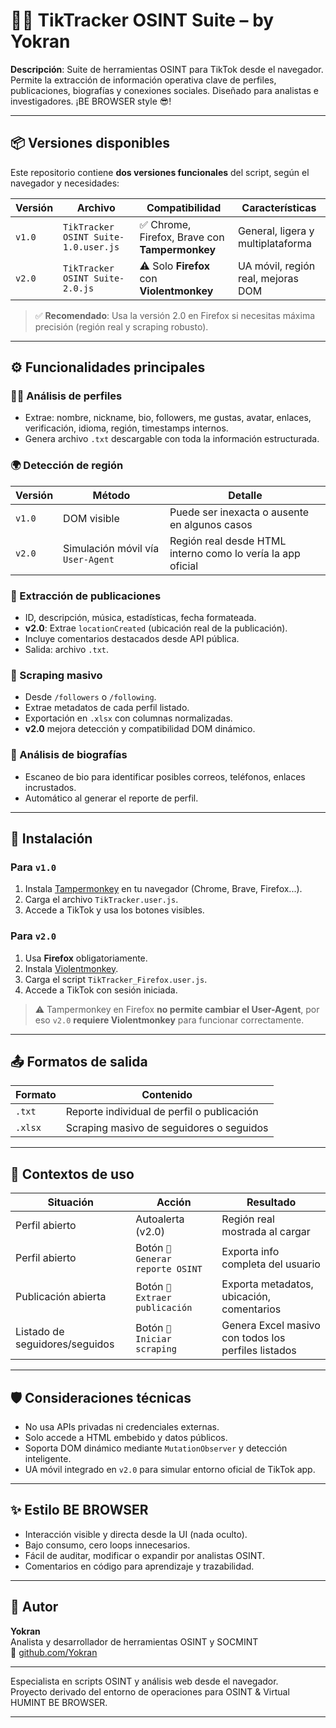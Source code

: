 # 🕵️‍♂️ TikTracker OSINT Suite – by Yokran

**Descripción**: Suite de herramientas OSINT para TikTok desde el navegador. Permite la extracción de información operativa clave de perfiles, publicaciones, biografías y conexiones sociales. Diseñado para analistas e investigadores. ¡BE BROWSER style 😎!

---

## 📦 Versiones disponibles

Este repositorio contiene **dos versiones funcionales** del script, según el navegador y necesidades:

| Versión | Archivo | Compatibilidad | Características |
|--------|---------|----------------|-----------------|
| `v1.0` | `TikTracker OSINT Suite-1.0.user.js` | ✅ Chrome, Firefox, Brave con **Tampermonkey** | General, ligera y multiplataforma |
| `v2.0` | `TikTracker OSINT Suite-2.0.js` | ⚠️ Solo **Firefox** con **Violentmonkey** | UA móvil, región real, mejoras DOM |

> ✅ **Recomendado**: Usa la versión 2.0 en Firefox si necesitas máxima precisión (región real y scraping robusto).

---

## ⚙️ Funcionalidades principales

### 🧑‍💼 Análisis de perfiles
- Extrae: nombre, nickname, bio, followers, me gustas, avatar, enlaces, verificación, idioma, región, timestamps internos.
- Genera archivo `.txt` descargable con toda la información estructurada.

### 🌍 Detección de región

| Versión | Método | Detalle |
|--------|--------|---------|
| `v1.0` | DOM visible | Puede ser inexacta o ausente en algunos casos |
| `v2.0` | Simulación móvil vía `User-Agent` | Región real desde HTML interno como lo vería la app oficial |

### 📄 Extracción de publicaciones
- ID, descripción, música, estadísticas, fecha formateada.
- **v2.0**: Extrae `locationCreated` (ubicación real de la publicación).
- Incluye comentarios destacados desde API pública.
- Salida: archivo `.txt`.

### 👥 Scraping masivo
- Desde `/followers` o `/following`.
- Extrae metadatos de cada perfil listado.
- Exportación en `.xlsx` con columnas normalizadas.
- **v2.0** mejora detección y compatibilidad DOM dinámico.

### 🧠 Análisis de biografías
- Escaneo de bio para identificar posibles correos, teléfonos, enlaces incrustados.
- Automático al generar el reporte de perfil.

---

## 🧩 Instalación

### Para `v1.0`
1. Instala [Tampermonkey](https://www.tampermonkey.net/) en tu navegador (Chrome, Brave, Firefox...).
2. Carga el archivo `TikTracker.user.js`.
3. Accede a TikTok y usa los botones visibles.

### Para `v2.0`
1. Usa **Firefox** obligatoriamente.
2. Instala [Violentmonkey](https://addons.mozilla.org/en-US/firefox/addon/violentmonkey/).
3. Carga el script `TikTracker_Firefox.user.js`.
4. Accede a TikTok con sesión iniciada.

> ⚠️ Tampermonkey en Firefox **no permite cambiar el User-Agent**, por eso `v2.0` **requiere Violentmonkey** para funcionar correctamente.

---

## 📤 Formatos de salida

| Formato | Contenido |
|--------|-----------|
| `.txt` | Reporte individual de perfil o publicación |
| `.xlsx` | Scraping masivo de seguidores o seguidos |

---

## 📌 Contextos de uso

| Situación | Acción | Resultado |
|----------|--------|-----------|
| Perfil abierto | Autoalerta (v2.0) | Región real mostrada al cargar |
| Perfil abierto | Botón `🦅 Generar reporte OSINT` | Exporta info completa del usuario |
| Publicación abierta | Botón `🦅 Extraer publicación` | Exporta metadatos, ubicación, comentarios |
| Listado de seguidores/seguidos | Botón `🦅 Iniciar scraping` | Genera Excel masivo con todos los perfiles listados |

---

## 🛡️ Consideraciones técnicas

- No usa APIs privadas ni credenciales externas.
- Solo accede a HTML embebido y datos públicos.
- Soporta DOM dinámico mediante `MutationObserver` y detección inteligente.
- UA móvil integrado en `v2.0` para simular entorno oficial de TikTok app.

---

## ✨ Estilo BE BROWSER

- Interacción visible y directa desde la UI (nada oculto).
- Bajo consumo, cero loops innecesarios.
- Fácil de auditar, modificar o expandir por analistas OSINT.
- Comentarios en código para aprendizaje y trazabilidad.

---

## 🧠 Autor

**Yokran**  
Analista y desarrollador de herramientas OSINT y SOCMINT  
🔗 [github.com/Yokran](https://github.com/Yokran)

---


Especialista en scripts OSINT y análisis web desde el navegador.  
Proyecto derivado del entorno de operaciones para OSINT & Virtual HUMINT BE BROWSER.

---
